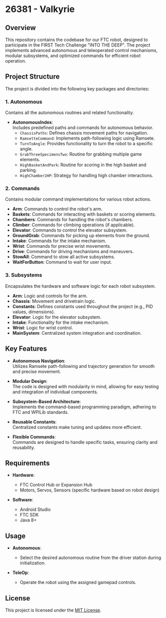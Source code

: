 # 26381 - Valkyrie

## Overview
This repository contains the codebase for our FTC robot, designed to participate in the FIRST Tech Challenge "INTO THE DEEP". 
The project implements advanced autonomous and teleoperated control mechanisms, modular subsystems, and optimized commands for 
efficient robot operation.


## Project Structure

The project is divided into the following key packages and directories:

### 1. **Autonomous**
Contains all the autonomous routines and related functionality.
- **AutonomousIndex**:  
  Includes predefined paths and commands for autonomous behavior.
    - `ChassisPaths`: Defines chassis movement paths for navigation.
    - `RamsetteCommand`: Implements path-following logic using Ramsete.
    - `TurnToAngle`: Provides functionality to turn the robot to a specific angle.
    - `GrabThreeSpecimensTwo`: Routine for grabbing multiple game elements.
    - `HighBasketAndPark`: Routine for scoring in the high basket and parking.
    - `HighChamber2HP`: Strategy for handling high chamber interactions.

### 2. **Commands**
Contains modular command implementations for various robot actions.
- **Arm**: Commands to control the robot's arm.
- **Baskets**: Commands for interacting with baskets or scoring elements.
- **Chambers**: Commands for handling the robot's chambers.
- **Climber**: Commands for climbing operations (if applicable).
- **Elevator**: Commands to control the elevator subsystem.
- **GroundGrab**: Commands for picking up elements from the ground.
- **Intake**: Commands for the intake mechanism.
- **Wrist**: Commands for precise wrist movements.
- **Drive**: Commands for driving mechanisms and maneuvers.
- **StowAll**: Command to stow all active subsystems.
- **WaitForButton**: Command to wait for user input.

### 3. **Subsystems**
Encapsulates the hardware and software logic for each robot subsystem.
- **Arm**: Logic and controls for the arm.
- **Chassis**: Movement and drivetrain logic.
- **Constants**: Defines constants used throughout the project (e.g., PID values, dimensions).
- **Elevator**: Logic for the elevator subsystem.
- **Intake**: Functionality for the intake mechanism.
- **Wrist**: Logic for wrist control.
- **MainSystem**: Centralized system integration and coordination.

## Key Features

- **Autonomous Navigation**:  
  Utilizes Ramsete path-following and trajectory generation for smooth and precise movement.

- **Modular Design**:  
  The code is designed with modularity in mind, allowing for easy testing and integration of individual components.

- **Subsystem-Based Architecture**:  
  Implements the command-based programming paradigm, adhering to FTC and WPILib standards.

- **Reusable Constants**:  
  Centralized constants make tuning and updates more efficient.

- **Flexible Commands**:  
  Commands are designed to handle specific tasks, ensuring clarity and reusability.

## Requirements

- **Hardware**:
    - FTC Control Hub or Expansion Hub
    - Motors, Servos, Sensors (specific hardware based on robot design)

- **Software**:
    - Android Studio
    - FTC SDK
    - Java 8+

## Usage
- **Autonomous**:
    - Select the desired autonomous routine from the driver station during initialization.

- **TeleOp**:
    - Operate the robot using the assigned gamepad controls.

## License
This project is licensed under the [MIT License](https://mit-license.org/).